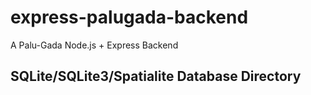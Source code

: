 # express-palugada-backend

A Palu-Gada Node.js + Express Backend

## SQLite/SQLite3/Spatialite Database Directory